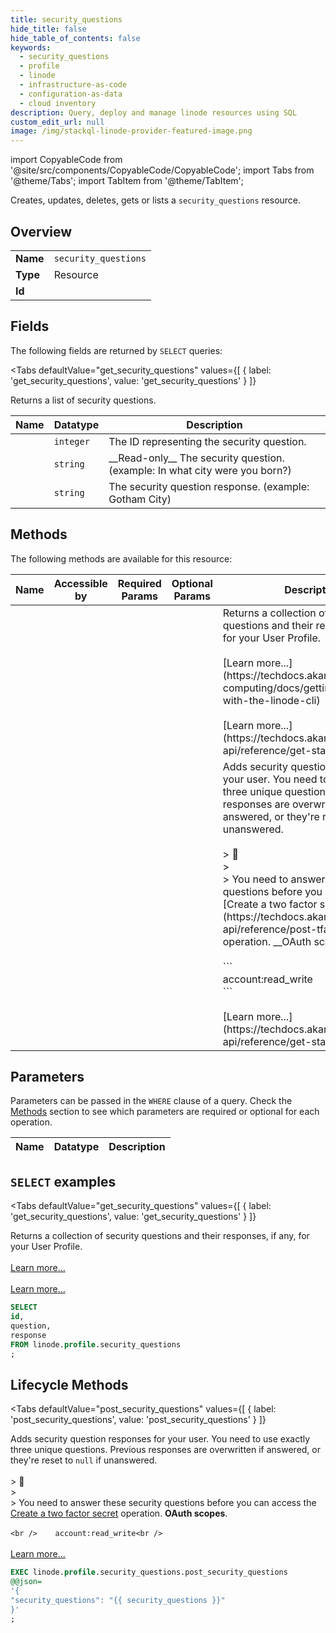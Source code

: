 ```yaml
--- 
title: security_questions
hide_title: false
hide_table_of_contents: false
keywords:
  - security_questions
  - profile
  - linode
  - infrastructure-as-code
  - configuration-as-data
  - cloud inventory
description: Query, deploy and manage linode resources using SQL
custom_edit_url: null
image: /img/stackql-linode-provider-featured-image.png
---
```


import CopyableCode from '@site/src/components/CopyableCode/CopyableCode';
import Tabs from '@theme/Tabs';
import TabItem from '@theme/TabItem';

Creates, updates, deletes, gets or lists a <code>security_questions</code> resource.

## Overview
<table><tbody>
<tr><td><b>Name</b></td><td><code>security_questions</code></td></tr>
<tr><td><b>Type</b></td><td>Resource</td></tr>
<tr><td><b>Id</b></td><td><CopyableCode code="linode.profile.security_questions" /></td></tr>
</tbody></table>

## Fields

The following fields are returned by `SELECT` queries:

<Tabs
    defaultValue="get_security_questions"
    values={[
        { label: 'get_security_questions', value: 'get_security_questions' }
    ]}
>
<TabItem value="get_security_questions">

Returns a list of security questions.

<table>
<thead>
    <tr>
    <th>Name</th>
    <th>Datatype</th>
    <th>Description</th>
    </tr>
</thead>
<tbody>
<tr>
    <td><CopyableCode code="id" /></td>
    <td><code>integer</code></td>
    <td>The ID representing the security question.</td>
</tr>
<tr>
    <td><CopyableCode code="question" /></td>
    <td><code>string</code></td>
    <td>__Read-only__ The security question. (example: In what city were you born?)</td>
</tr>
<tr>
    <td><CopyableCode code="response" /></td>
    <td><code>string</code></td>
    <td>The security question response. (example: Gotham City)</td>
</tr>
</tbody>
</table>
</TabItem>
</Tabs>

## Methods

The following methods are available for this resource:

<table>
<thead>
    <tr>
    <th>Name</th>
    <th>Accessible by</th>
    <th>Required Params</th>
    <th>Optional Params</th>
    <th>Description</th>
    </tr>
</thead>
<tbody>
<tr>
    <td><a href="#get_security_questions"><CopyableCode code="get_security_questions" /></a></td>
    <td><CopyableCode code="select" /></td>
    <td></td>
    <td></td>
    <td>Returns a collection of security questions and their responses, if any, for your User Profile.<br /><br />[Learn more...](https://techdocs.akamai.com/cloud-computing/docs/getting-started-with-the-linode-cli)<br /><br />[Learn more...](https://techdocs.akamai.com/linode-api/reference/get-started#oauth)</td>
</tr>
<tr>
    <td><a href="#post_security_questions"><CopyableCode code="post_security_questions" /></a></td>
    <td><CopyableCode code="exec" /></td>
    <td></td>
    <td></td>
    <td>Adds security question responses for your user. You need to use exactly three unique questions. Previous responses are overwritten if answered, or they're reset to `null` if unanswered.<br /><br />&gt; 📘<br />&gt;<br />&gt; You need to answer these security questions before you can access the [Create a two factor secret](https://techdocs.akamai.com/linode-api/reference/post-tfa-enable) operation. __OAuth scopes__.<br /><br />    ```<br />    account:read_write<br />    ```<br /><br />[Learn more...](https://techdocs.akamai.com/linode-api/reference/get-started#oauth)</td>
</tr>
</tbody>
</table>

## Parameters

Parameters can be passed in the `WHERE` clause of a query. Check the [Methods](#methods) section to see which parameters are required or optional for each operation.

<table>
<thead>
    <tr>
    <th>Name</th>
    <th>Datatype</th>
    <th>Description</th>
    </tr>
</thead>
<tbody>
</tbody>
</table>

## `SELECT` examples

<Tabs
    defaultValue="get_security_questions"
    values={[
        { label: 'get_security_questions', value: 'get_security_questions' }
    ]}
>
<TabItem value="get_security_questions">

Returns a collection of security questions and their responses, if any, for your User Profile.<br /><br />[Learn more...](https://techdocs.akamai.com/cloud-computing/docs/getting-started-with-the-linode-cli)<br /><br />[Learn more...](https://techdocs.akamai.com/linode-api/reference/get-started#oauth)

```sql
SELECT
id,
question,
response
FROM linode.profile.security_questions
;
```
</TabItem>
</Tabs>


## Lifecycle Methods

<Tabs
    defaultValue="post_security_questions"
    values={[
        { label: 'post_security_questions', value: 'post_security_questions' }
    ]}
>
<TabItem value="post_security_questions">

Adds security question responses for your user. You need to use exactly three unique questions. Previous responses are overwritten if answered, or they're reset to `null` if unanswered.<br /><br />&gt; 📘<br />&gt;<br />&gt; You need to answer these security questions before you can access the [Create a two factor secret](https://techdocs.akamai.com/linode-api/reference/post-tfa-enable) operation. __OAuth scopes__.<br /><br />    ```<br />    account:read_write<br />    ```<br /><br />[Learn more...](https://techdocs.akamai.com/linode-api/reference/get-started#oauth)

```sql
EXEC linode.profile.security_questions.post_security_questions 
@@json=
'{
"security_questions": "{{ security_questions }}"
}'
;
```
</TabItem>
</Tabs>
